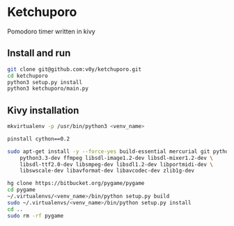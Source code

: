 Ketchuporo
==========

Pomodoro timer written in kivy


Install and run
---------------

```sh
git clone git@github.com:v0y/ketchuporo.git
cd ketchuporo
python3 setup.py install
python3 ketchuporo/main.py
```


Kivy installation
-----------------

```sh
mkvirtualenv -p /usr/bin/python3 <venv_name>

pinstall cython==0.2

sudo apt-get install -y --force-yes build-essential mercurial git python3.3 \
    python3.3-dev ffmpeg libsdl-image1.2-dev libsdl-mixer1.2-dev \
    libsdl-ttf2.0-dev libsmpeg-dev libsdl1.2-dev libportmidi-dev \
    libswscale-dev libavformat-dev libavcodec-dev zlib1g-dev

hg clone https://bitbucket.org/pygame/pygame
cd pygame
~/.virtualenvs/<venv_name>/bin/python setup.py build
sudo ~/.virtualenvs/<venv_name>/bin/python setup.py install
cd ..
sudo rm -rf pygame
```
